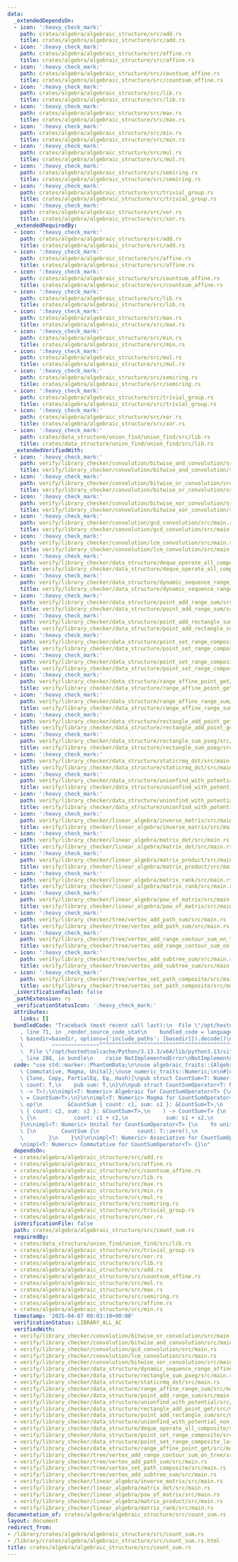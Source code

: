 ```yaml
---
data:
  _extendedDependsOn:
  - icon: ':heavy_check_mark:'
    path: crates/algebra/algebraic_structure/src/add.rs
    title: crates/algebra/algebraic_structure/src/add.rs
  - icon: ':heavy_check_mark:'
    path: crates/algebra/algebraic_structure/src/affine.rs
    title: crates/algebra/algebraic_structure/src/affine.rs
  - icon: ':heavy_check_mark:'
    path: crates/algebra/algebraic_structure/src/countsum_affine.rs
    title: crates/algebra/algebraic_structure/src/countsum_affine.rs
  - icon: ':heavy_check_mark:'
    path: crates/algebra/algebraic_structure/src/lib.rs
    title: crates/algebra/algebraic_structure/src/lib.rs
  - icon: ':heavy_check_mark:'
    path: crates/algebra/algebraic_structure/src/max.rs
    title: crates/algebra/algebraic_structure/src/max.rs
  - icon: ':heavy_check_mark:'
    path: crates/algebra/algebraic_structure/src/min.rs
    title: crates/algebra/algebraic_structure/src/min.rs
  - icon: ':heavy_check_mark:'
    path: crates/algebra/algebraic_structure/src/mul.rs
    title: crates/algebra/algebraic_structure/src/mul.rs
  - icon: ':heavy_check_mark:'
    path: crates/algebra/algebraic_structure/src/semiring.rs
    title: crates/algebra/algebraic_structure/src/semiring.rs
  - icon: ':heavy_check_mark:'
    path: crates/algebra/algebraic_structure/src/trivial_group.rs
    title: crates/algebra/algebraic_structure/src/trivial_group.rs
  - icon: ':heavy_check_mark:'
    path: crates/algebra/algebraic_structure/src/xor.rs
    title: crates/algebra/algebraic_structure/src/xor.rs
  _extendedRequiredBy:
  - icon: ':heavy_check_mark:'
    path: crates/algebra/algebraic_structure/src/add.rs
    title: crates/algebra/algebraic_structure/src/add.rs
  - icon: ':heavy_check_mark:'
    path: crates/algebra/algebraic_structure/src/affine.rs
    title: crates/algebra/algebraic_structure/src/affine.rs
  - icon: ':heavy_check_mark:'
    path: crates/algebra/algebraic_structure/src/countsum_affine.rs
    title: crates/algebra/algebraic_structure/src/countsum_affine.rs
  - icon: ':heavy_check_mark:'
    path: crates/algebra/algebraic_structure/src/lib.rs
    title: crates/algebra/algebraic_structure/src/lib.rs
  - icon: ':heavy_check_mark:'
    path: crates/algebra/algebraic_structure/src/max.rs
    title: crates/algebra/algebraic_structure/src/max.rs
  - icon: ':heavy_check_mark:'
    path: crates/algebra/algebraic_structure/src/min.rs
    title: crates/algebra/algebraic_structure/src/min.rs
  - icon: ':heavy_check_mark:'
    path: crates/algebra/algebraic_structure/src/mul.rs
    title: crates/algebra/algebraic_structure/src/mul.rs
  - icon: ':heavy_check_mark:'
    path: crates/algebra/algebraic_structure/src/semiring.rs
    title: crates/algebra/algebraic_structure/src/semiring.rs
  - icon: ':heavy_check_mark:'
    path: crates/algebra/algebraic_structure/src/trivial_group.rs
    title: crates/algebra/algebraic_structure/src/trivial_group.rs
  - icon: ':heavy_check_mark:'
    path: crates/algebra/algebraic_structure/src/xor.rs
    title: crates/algebra/algebraic_structure/src/xor.rs
  - icon: ':heavy_check_mark:'
    path: crates/data_structure/union_find/union_find/src/lib.rs
    title: crates/data_structure/union_find/union_find/src/lib.rs
  _extendedVerifiedWith:
  - icon: ':heavy_check_mark:'
    path: verify/library_checker/convolution/bitwise_and_convolution/src/main.rs
    title: verify/library_checker/convolution/bitwise_and_convolution/src/main.rs
  - icon: ':heavy_check_mark:'
    path: verify/library_checker/convolution/bitwise_or_convolution/src/main.rs
    title: verify/library_checker/convolution/bitwise_or_convolution/src/main.rs
  - icon: ':heavy_check_mark:'
    path: verify/library_checker/convolution/bitwise_xor_convolution/src/main.rs
    title: verify/library_checker/convolution/bitwise_xor_convolution/src/main.rs
  - icon: ':heavy_check_mark:'
    path: verify/library_checker/convolution/gcd_convolution/src/main.rs
    title: verify/library_checker/convolution/gcd_convolution/src/main.rs
  - icon: ':heavy_check_mark:'
    path: verify/library_checker/convolution/lcm_convolution/src/main.rs
    title: verify/library_checker/convolution/lcm_convolution/src/main.rs
  - icon: ':heavy_check_mark:'
    path: verify/library_checker/data_structure/deque_operate_all_composite/src/main.rs
    title: verify/library_checker/data_structure/deque_operate_all_composite/src/main.rs
  - icon: ':heavy_check_mark:'
    path: verify/library_checker/data_structure/dynamic_sequence_range_affine_range_sum/src/main.rs
    title: verify/library_checker/data_structure/dynamic_sequence_range_affine_range_sum/src/main.rs
  - icon: ':heavy_check_mark:'
    path: verify/library_checker/data_structure/point_add_range_sum/src/main.rs
    title: verify/library_checker/data_structure/point_add_range_sum/src/main.rs
  - icon: ':heavy_check_mark:'
    path: verify/library_checker/data_structure/point_add_rectangle_sum/src/main.rs
    title: verify/library_checker/data_structure/point_add_rectangle_sum/src/main.rs
  - icon: ':heavy_check_mark:'
    path: verify/library_checker/data_structure/point_set_range_composite/src/main.rs
    title: verify/library_checker/data_structure/point_set_range_composite/src/main.rs
  - icon: ':heavy_check_mark:'
    path: verify/library_checker/data_structure/point_set_range_composite_large_array/src/main.rs
    title: verify/library_checker/data_structure/point_set_range_composite_large_array/src/main.rs
  - icon: ':heavy_check_mark:'
    path: verify/library_checker/data_structure/range_affine_point_get/src/main.rs
    title: verify/library_checker/data_structure/range_affine_point_get/src/main.rs
  - icon: ':heavy_check_mark:'
    path: verify/library_checker/data_structure/range_affine_range_sum/src/main.rs
    title: verify/library_checker/data_structure/range_affine_range_sum/src/main.rs
  - icon: ':heavy_check_mark:'
    path: verify/library_checker/data_structure/rectangle_add_point_get/src/main.rs
    title: verify/library_checker/data_structure/rectangle_add_point_get/src/main.rs
  - icon: ':heavy_check_mark:'
    path: verify/library_checker/data_structure/rectangle_sum_pseg/src/main.rs
    title: verify/library_checker/data_structure/rectangle_sum_pseg/src/main.rs
  - icon: ':heavy_check_mark:'
    path: verify/library_checker/data_structure/staticrmq_dst/src/main.rs
    title: verify/library_checker/data_structure/staticrmq_dst/src/main.rs
  - icon: ':heavy_check_mark:'
    path: verify/library_checker/data_structure/unionfind_with_potential/src/main.rs
    title: verify/library_checker/data_structure/unionfind_with_potential/src/main.rs
  - icon: ':heavy_check_mark:'
    path: verify/library_checker/data_structure/unionfind_with_potential_non_commutative_group/src/main.rs
    title: verify/library_checker/data_structure/unionfind_with_potential_non_commutative_group/src/main.rs
  - icon: ':heavy_check_mark:'
    path: verify/library_checker/linear_algebra/inverse_matrix/src/main.rs
    title: verify/library_checker/linear_algebra/inverse_matrix/src/main.rs
  - icon: ':heavy_check_mark:'
    path: verify/library_checker/linear_algebra/matrix_det/src/main.rs
    title: verify/library_checker/linear_algebra/matrix_det/src/main.rs
  - icon: ':heavy_check_mark:'
    path: verify/library_checker/linear_algebra/matrix_product/src/main.rs
    title: verify/library_checker/linear_algebra/matrix_product/src/main.rs
  - icon: ':heavy_check_mark:'
    path: verify/library_checker/linear_algebra/matrix_rank/src/main.rs
    title: verify/library_checker/linear_algebra/matrix_rank/src/main.rs
  - icon: ':heavy_check_mark:'
    path: verify/library_checker/linear_algebra/pow_of_matrix/src/main.rs
    title: verify/library_checker/linear_algebra/pow_of_matrix/src/main.rs
  - icon: ':heavy_check_mark:'
    path: verify/library_checker/tree/vertex_add_path_sum/src/main.rs
    title: verify/library_checker/tree/vertex_add_path_sum/src/main.rs
  - icon: ':heavy_check_mark:'
    path: verify/library_checker/tree/vertex_add_range_contour_sum_on_tree/src/main.rs
    title: verify/library_checker/tree/vertex_add_range_contour_sum_on_tree/src/main.rs
  - icon: ':heavy_check_mark:'
    path: verify/library_checker/tree/vertex_add_subtree_sum/src/main.rs
    title: verify/library_checker/tree/vertex_add_subtree_sum/src/main.rs
  - icon: ':heavy_check_mark:'
    path: verify/library_checker/tree/vertex_set_path_composite/src/main.rs
    title: verify/library_checker/tree/vertex_set_path_composite/src/main.rs
  _isVerificationFailed: false
  _pathExtension: rs
  _verificationStatusIcon: ':heavy_check_mark:'
  attributes:
    links: []
  bundledCode: "Traceback (most recent call last):\n  File \"/opt/hostedtoolcache/Python/3.13.3/x64/lib/python3.13/site-packages/onlinejudge_verify/documentation/build.py\"\
    , line 71, in _render_source_code_stat\n    bundled_code = language.bundle(stat.path,\
    \ basedir=basedir, options={'include_paths': [basedir]}).decode()\n          \
    \         ~~~~~~~~~~~~~~~^^^^^^^^^^^^^^^^^^^^^^^^^^^^^^^^^^^^^^^^^^^^^^^^^^^^^^^^^^^^^^^^^^\n\
    \  File \"/opt/hostedtoolcache/Python/3.13.3/x64/lib/python3.13/site-packages/onlinejudge_verify/languages/rust.py\"\
    , line 288, in bundle\n    raise NotImplementedError\nNotImplementedError\n"
  code: "use std::marker::PhantomData;\n\nuse algebraic_traits::{Algebraic, Associative,\
    \ Commutative, Magma, Unital};\nuse numeric_traits::Numeric;\n\n#[derive(Debug,\
    \ Clone, Copy, PartialEq, Eq, Hash)]\npub struct CountSum<T: Numeric> {\n    pub\
    \ count: T,\n    pub sum: T,\n}\n\npub struct CountSumOperator<T: Numeric>(PhantomData<fn()\
    \ -> T>);\n\nimpl<T: Numeric> Algebraic for CountSumOperator<T> {\n    type Value\
    \ = CountSum<T>;\n}\n\nimpl<T: Numeric> Magma for CountSumOperator<T> {\n    fn\
    \ op(\n        &CountSum { count: c1, sum: s1 }: &CountSum<T>,\n        &CountSum\
    \ { count: c2, sum: s2 }: &CountSum<T>,\n    ) -> CountSum<T> {\n        CountSum\
    \ {\n            count: c1 + c2,\n            sum: s1 + s2,\n        }\n    }\n\
    }\n\nimpl<T: Numeric> Unital for CountSumOperator<T> {\n    fn unit() -> CountSum<T>\
    \ {\n        CountSum {\n            count: T::zero(),\n            sum: T::zero(),\n\
    \        }\n    }\n}\n\nimpl<T: Numeric> Associative for CountSumOperator<T> {}\n\
    \nimpl<T: Numeric> Commutative for CountSumOperator<T> {}\n"
  dependsOn:
  - crates/algebra/algebraic_structure/src/add.rs
  - crates/algebra/algebraic_structure/src/affine.rs
  - crates/algebra/algebraic_structure/src/countsum_affine.rs
  - crates/algebra/algebraic_structure/src/lib.rs
  - crates/algebra/algebraic_structure/src/max.rs
  - crates/algebra/algebraic_structure/src/min.rs
  - crates/algebra/algebraic_structure/src/mul.rs
  - crates/algebra/algebraic_structure/src/semiring.rs
  - crates/algebra/algebraic_structure/src/trivial_group.rs
  - crates/algebra/algebraic_structure/src/xor.rs
  isVerificationFile: false
  path: crates/algebra/algebraic_structure/src/count_sum.rs
  requiredBy:
  - crates/data_structure/union_find/union_find/src/lib.rs
  - crates/algebra/algebraic_structure/src/trivial_group.rs
  - crates/algebra/algebraic_structure/src/xor.rs
  - crates/algebra/algebraic_structure/src/lib.rs
  - crates/algebra/algebraic_structure/src/add.rs
  - crates/algebra/algebraic_structure/src/countsum_affine.rs
  - crates/algebra/algebraic_structure/src/mul.rs
  - crates/algebra/algebraic_structure/src/max.rs
  - crates/algebra/algebraic_structure/src/semiring.rs
  - crates/algebra/algebraic_structure/src/affine.rs
  - crates/algebra/algebraic_structure/src/min.rs
  timestamp: '2025-04-07 08:03:10+00:00'
  verificationStatus: LIBRARY_ALL_AC
  verifiedWith:
  - verify/library_checker/convolution/bitwise_or_convolution/src/main.rs
  - verify/library_checker/convolution/bitwise_and_convolution/src/main.rs
  - verify/library_checker/convolution/gcd_convolution/src/main.rs
  - verify/library_checker/convolution/lcm_convolution/src/main.rs
  - verify/library_checker/convolution/bitwise_xor_convolution/src/main.rs
  - verify/library_checker/data_structure/dynamic_sequence_range_affine_range_sum/src/main.rs
  - verify/library_checker/data_structure/rectangle_sum_pseg/src/main.rs
  - verify/library_checker/data_structure/staticrmq_dst/src/main.rs
  - verify/library_checker/data_structure/range_affine_range_sum/src/main.rs
  - verify/library_checker/data_structure/point_add_range_sum/src/main.rs
  - verify/library_checker/data_structure/unionfind_with_potential/src/main.rs
  - verify/library_checker/data_structure/rectangle_add_point_get/src/main.rs
  - verify/library_checker/data_structure/point_add_rectangle_sum/src/main.rs
  - verify/library_checker/data_structure/unionfind_with_potential_non_commutative_group/src/main.rs
  - verify/library_checker/data_structure/deque_operate_all_composite/src/main.rs
  - verify/library_checker/data_structure/point_set_range_composite/src/main.rs
  - verify/library_checker/data_structure/point_set_range_composite_large_array/src/main.rs
  - verify/library_checker/data_structure/range_affine_point_get/src/main.rs
  - verify/library_checker/tree/vertex_add_range_contour_sum_on_tree/src/main.rs
  - verify/library_checker/tree/vertex_add_path_sum/src/main.rs
  - verify/library_checker/tree/vertex_set_path_composite/src/main.rs
  - verify/library_checker/tree/vertex_add_subtree_sum/src/main.rs
  - verify/library_checker/linear_algebra/inverse_matrix/src/main.rs
  - verify/library_checker/linear_algebra/matrix_det/src/main.rs
  - verify/library_checker/linear_algebra/pow_of_matrix/src/main.rs
  - verify/library_checker/linear_algebra/matrix_product/src/main.rs
  - verify/library_checker/linear_algebra/matrix_rank/src/main.rs
documentation_of: crates/algebra/algebraic_structure/src/count_sum.rs
layout: document
redirect_from:
- /library/crates/algebra/algebraic_structure/src/count_sum.rs
- /library/crates/algebra/algebraic_structure/src/count_sum.rs.html
title: crates/algebra/algebraic_structure/src/count_sum.rs
---
```

